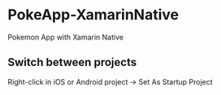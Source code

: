 # PokeApp-XamarinNative
Pokemon App with Xamarin Native

## Switch between projects
Right-click in iOS or Android project -> Set As Startup Project